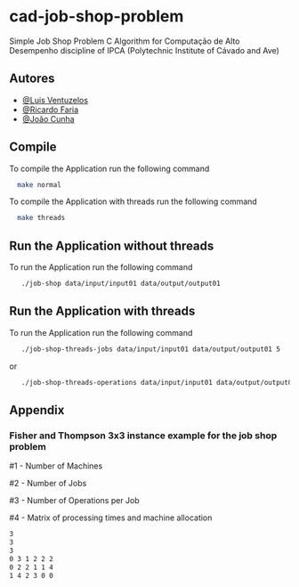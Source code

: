 # cad-job-shop-problem

Simple Job Shop Problem C Algorithm for Computação de Alto Desempenho discipline of IPCA (Polytechnic Institute of Cávado and Ave)

## Autores

- [@Luis Ventuzelos](https://www.github.com/LuisVentuzelos)
- [@Ricardo Faria](https://www.github.com/RicardoMSFaria)
- [@João Cunha](https://www.github.com/JCunha99)

## Compile

To compile the Application run the following command

```bash
  make normal
```

To compile the Application with threads run the following command

```bash
  make threads
```

## Run the Application without threads

To run the Application run the following command

```bash
   ./job-shop data/input/input01 data/output/output01
```

## Run the Application with threads

To run the Application run the following command

```bash
   ./job-shop-threads-jobs data/input/input01 data/output/output01 5
```

or

```bash
   ./job-shop-threads-operations data/input/input01 data/output/output01 5
```

## Appendix

### Fisher and Thompson 3x3 instance example for the job shop problem

#1 - Number of Machines

#2 - Number of Jobs

#3 - Number of Operations per Job

#4 - Matrix of processing times and machine allocation

```bash
3
3
3
0 3 1 2 2 2
0 2 2 1 1 4
1 4 2 3 0 0

```
